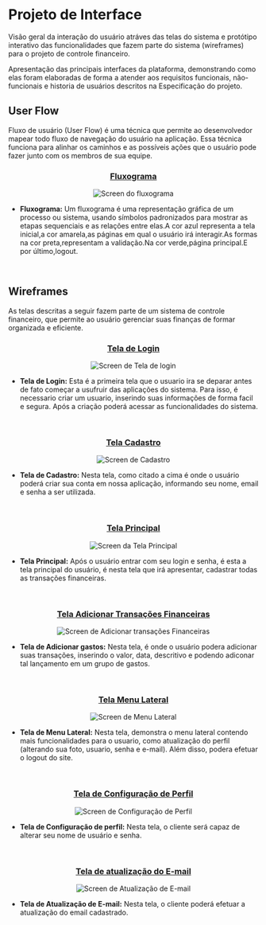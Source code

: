 
# Projeto de Interface

Visão geral da interação do usuário atráves das telas do sistema e protótipo interativo das funcionalidades que fazem parte do sistema (wireframes) para o projeto de controle financeiro. 

Apresentação das principais interfaces da plataforma, demonstrando como elas foram elaboradas de forma a atender aos requisitos funcionais, não-funcionais e historia de usuários descritos na Especificação do projeto. 


## User Flow

Fluxo de usuário (User Flow) é uma técnica que permite ao desenvolvedor mapear todo fluxo de navegação do usuário na aplicação. Essa técnica funciona para alinhar os caminhos e as possíveis ações que o usuário pode fazer junto com os membros de sua equipe.

<div align="center">
 
<h3><ins> Fluxograma </ins></h3>
 
![Screen do fluxograma](img/fluxograma.png)

</div>

* **Fluxograma:** Um fluxograma é uma representação gráfica de um processo ou sistema, usando símbolos padronizados para mostrar as etapas sequenciais e as relações entre elas.A cor azul representa a tela inicial,a cor amarela,as páginas em qual o usuário irá interagir.As formas na cor preta,representam a validação.Na cor verde,página principal.E por último,logout. 

<br> 

## Wireframes

As telas descritas a seguir fazem parte de um sistema de controle financeiro, que permite ao usuário gerenciar suas finanças de formar organizada e eficiente. 

<div align="center">
 
<h3><ins> Tela de Login </ins></h3>
 
![Screen de Tela de login](img/Tela_Login.png)

</div>

* **Tela de Login:** Esta é a primeira tela que o usuario ira se deparar antes de fato começar a usufruir das aplicações do sistema. Para isso, é necessario criar um usuario, inserindo suas informações de forma facil e segura. Após a criação poderá acessar as funcionalidades do sistema. 

<br>

<div align="center">
 
<h3><ins> Tela Cadastro </ins></h3>
 
![Screen de Cadastro](img/Tela_Cadastro.png)

</div>

* **Tela de Cadastro:** Nesta tela, como citado a cima é onde o usuário poderá criar sua conta em nossa aplicação, informando seu nome, email e senha a ser utilizada.   

<br>

<div align="center">
 
<h3><ins> Tela Principal </ins></h3>
 
![Screen da Tela Principal](img/Tela_Principal.png)

</div>

* **Tela Principal:** Após o usuário entrar com seu login e senha, é esta a tela principal do usuário, é nesta tela que irá apresentar, cadastrar todas as transações financeiras. 

<br>



<div align="center">
 
<h3><ins> Tela Adicionar Transações Financeiras </ins></h3>
 
![Screen de Adicionar transações Financeiras](img/Tela_Adicionado_Transacoes.png)

</div>

* **Tela de Adicionar gastos:** Nesta tela, é onde o usuário podera adicionar suas transações, inserindo o valor, data, descritivo e podendo adiconar tal lançamento em um grupo de gastos. 

<br>



<div align="center">
 
<h3><ins> Tela Menu Lateral </ins></h3>
 
![Screen de Menu Lateral](img/Tela_Menu_Lateral.png)

</div>

* **Tela de Menu Lateral:** Nesta tela, demonstra o menu lateral contendo mais funcionalidades para o usuario, como atualização do perfil (alterando sua foto, usuario, senha e e-mail). Além disso, podera efetuar o logout do site.  

<br>
 

<div align="center">
 
<h3><ins> Tela de Configuração de Perfil  </ins></h3>
 
![Screen de Configuração de Perfil](img/Tela_Atualiza_Perfil.png)

</div>

* **Tela de Configuração de perfil:** Nesta tela, o cliente será capaz de alterar seu nome de usuário e senha. 

<br>



<div align="center">
 
<h3><ins> Tela de atualização do E-mail </ins></h3>
 
![Screen de Atualização de E-mail ](img/Tela_Atualizar_Email.png)

</div>

* **Tela de Atualização de E-mail:** Nesta tela, o cliente poderá efetuar a atualização do email cadastrado.  

<br>

